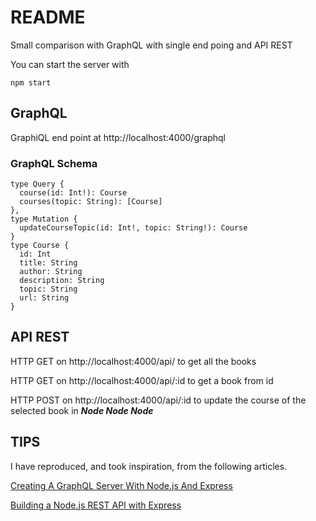# README

Small comparison with GraphQL with single end poing and API REST

You can start the server with

```
npm start
```

## GraphQL
GraphiQL end point at http://localhost:4000/graphql

### GraphQL Schema
```
type Query {
  course(id: Int!): Course
  courses(topic: String): [Course]
},
type Mutation {
  updateCourseTopic(id: Int!, topic: String!): Course
}
type Course {
  id: Int
  title: String
  author: String
  description: String
  topic: String
  url: String
}
```

## API REST
HTTP GET on http://localhost:4000/api/ to get all the books

HTTP GET on http://localhost:4000/api/:id to get a book from id

HTTP POST on http://localhost:4000/api/:id to update the course of the selected book in ***Node Node Node***

## TIPS
I have reproduced, and took inspiration, from the following articles.

[Creating A GraphQL Server With Node.js And Express](https://medium.com/codingthesmartway-com-blog/creating-a-graphql-server-with-node-js-and-express-f6dddc5320e1)

[Building a Node.js REST API with Express](https://medium.com/@jeffandersen/building-a-node-js-rest-api-with-express-46b0901f29b6)


